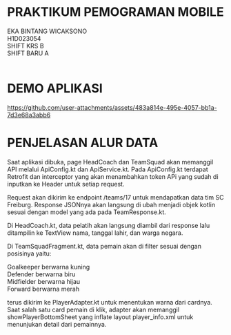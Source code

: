 # PRAKTIKUM PEMOGRAMAN MOBILE
EKA BINTANG WICAKSONO<br>
H1D023054<br>
SHIFT KRS B<br>
SHIFT BARU A<br>
<br>
# DEMO APLIKASI


https://github.com/user-attachments/assets/483a814e-495e-4057-bb1a-7d3e68a3abb6



# PENJELASAN ALUR DATA
Saat aplikasi dibuka, page HeadCoach dan TeamSquad akan memanggil API melalui ApiConfig.kt dan ApiService.kt. Pada ApiConfig.kt terdapat Retrofit dan interceptor yang akan menambahkan token APi yang sudah di inputkan ke Header untuk setiap request.

Request akan dikirim ke endpoint /teams/17 untuk mendapatkan data tim SC Freiburg. Response JSONnya akan langsung di ubah menjadi objek kotlin sesuai dengan model yang ada pada TeamResponse.kt.

Di HeadCoach.kt, data pelatih akan langsung diambil dari response lalu ditampilin ke TextView nama, tanggal lahir, dan warga negara.

Di TeamSquadFragment.kt, data pemain akan di filter sesuai dengan posisinya yaitu:

Goalkeeper berwarna kuning<br>
Defender berwarna biru<br>
Midfielder berwarna hijau<br>
Forward berwarna merah

terus dikirim ke PlayerAdapter.kt untuk menentukan warna dari cardnya. Saat salah satu card pemain di klik, adapter akan memanggil showPlayerBottomSheet yang inflate layout player_info.xml untuk menunjukan detail dari pemainnya.
